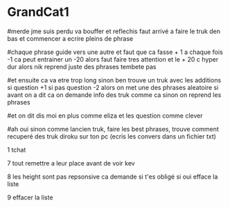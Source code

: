 # GrandCat1

#merde jme suis perdu va bouffer et reflechis faut arrivé a faire le truk den bas et commencer a ecrire pleins de phrase

#chaque phrase guide vers une autre et faut que ca fasse + 1 a chaque fois -1 ca peut entrainer un -20 alors faut faire tres attention et le + 20 c hyper dur alors nik reprend juste des phrases tembete pas

#et ensuite ca va etre trop long sinon ben trouve un truk avec les additions si question +1 si pas question -2 alors on met une des phrases aleatoire si avant on a dit ca on demande info des truk comme ca sinon on reprend les phrases 

#et on dit dis moi en plus comme eliza et les question comme clever 

#ah oui sinon comme lancien truk, faire les best phrases, trouve comment recuperé des truk diroku sur ton pc (ecris les convers dans un fichier txt)



1 tchat

7 tout remettre a leur place avant de voir kev

8 les height sont pas repsonsive ca demande si t'es obligé si oui efface la liste

9 effacer la liste 

